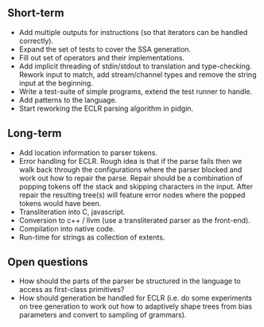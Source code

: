 Short-term
-----------

* Add multiple outputs for instructions (so that iterators can be handled correctly).
* Expand the set of tests to cover the SSA generation.
* Fill out set of operators and their implementations.
* Add implicit threading of stdin/stdout to translation and type-checking.
  Rework input to match, add stream/channel types and remove the string input
  at the beginning.
* Write a test-suite of simple programs, extend the test runner to handle.
* Add patterns to the language.
* Start reworking the ECLR parsing algorithm in pidgin.

Long-term
---------

* Add location information to parser tokens.
* Error handling for ECLR. Rough idea is that if the parse fails then we walk
  back through the configurations where the parser blocked and work out how
  to repair the parse. Repair should be a combination of popping tokens off the
  stack and skipping characters in the input. After repair the resulting
  tree(s) will feature error nodes where the popped tokens would have been.
* Transliteration into C, javascript.
* Conversion to c++ / llvm (use a transliterated parser as the front-end).
* Compilation into native code.
* Run-time for strings as collection of extents.

Open questions
--------------

* How should the parts of the parser be structured in the language to access
  as first-class primitives?
* How should generation be handled for ECLR (i.e. do some experiments on tree
  generation to work out how to adaptively shape trees from bias parameters and
  convert to sampling of grammars).

